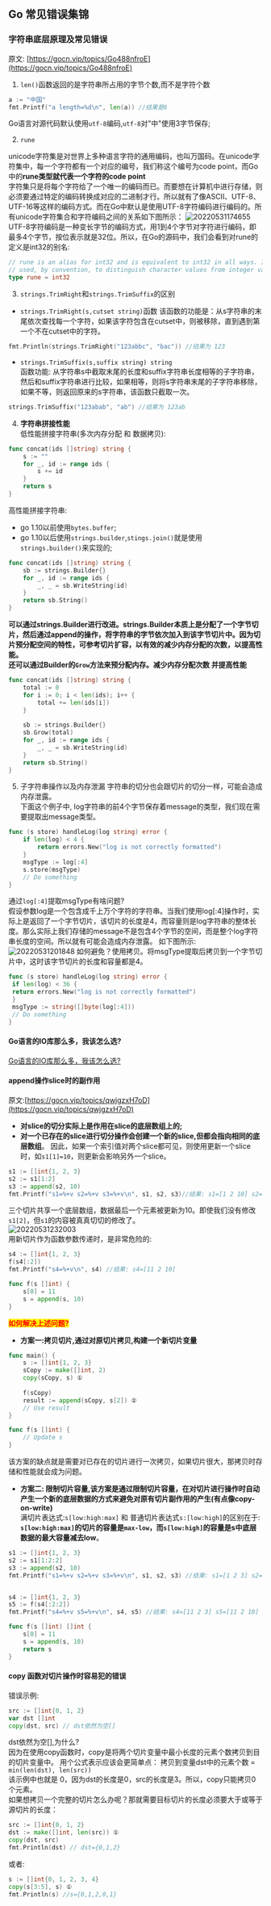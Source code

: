 ## Go 常见错误集锦
### 字符串底层原理及常见错误
原文: [https://gocn.vip/topics/Go488nfroE](https://gocn.vip/topics/Go488nfroE)  

1. `len()`函数返回的是字符串所占用的字节个数,而不是字符个数  
```go
a := "中国"
fmt.Printf("a length=%d\n", len(a)) //结果是6
```
Go语言对源代码默认使用`utf-8`编码,`utf-8`对"中"使用3字节保存;

2. `rune`

unicode字符集是对世界上多种语言字符的通用编码，也叫万国码。在unicode字符集中，每一个字符都有一个对应的编号，我们称这个编号为code point，而Go中的**rune类型就代表一个字符的code point**  
字符集只是将每个字符给了一个唯一的编码而已。而要想在计算机中进行存储，则必须要通过特定的编码转换成对应的二进制才行。所以就有了像ASCII、UTF-8、UTF-16等这样的编码方式。而在Go中默认是使用UTF-8字符编码进行编码的。所有unicode字符集合和字符编码之间的关系如下图所示：
![20220531174655](https://my-typora-pictures-1252258460.cos.ap-guangzhou.myqcloud.com/img/20220531174655.png)
UTF-8字符编码是一种变长字节的编码方式，用1到4个字节对字符进行编码，即最多4个字节，按位表示就是32位。所以，在Go的源码中，我们会看到对rune的定义是int32的别名:
```go
// rune is an alias for int32 and is equivalent to int32 in all ways. It is
// used, by convention, to distinguish character values from integer values.
type rune = int32
```
3. `strings.TrimRight`和`strings.TrimSuffix`的区别  
- `strings.TrimRight(s,cutset string)`函数 
该函数的功能是：从s字符串的末尾依次查找每一个字符，如果该字符包含在cutset中，则被移除，直到遇到第一个不在cutset中的字符。  
```go
fmt.Println(strings.TrimRight("123abbc", "bac")) //结果为 123
```
- `strings.TrimSuffix(s,suffix string) string`  
函数功能: 从字符串s中截取末尾的长度和suffix字符串长度相等的子字符串，然后和suffix字符串进行比较，如果相等，则将s字符串末尾的子字符串移除，如果不等，则返回原来的s字符串，该函数只截取一次。  
```go
strings.TrimSuffix("123abab", "ab") //结果为 123ab
```
4. **字符串拼接性能**  
低性能拼接字符串(多次内存分配 和 数据拷贝):
```go
func concat(ids []string) string {
	s := ""
	for _, id := range ids {
		s += id
	}
	return s
}
```
高性能拼接字符串:  
- go 1.10以前使用`bytes.buffer`;
- go 1.10以后使用`strings.builder`,`stings.join()`就是使用`strings.builder()`来实现的;
```go
func concat(ids []string) string {
	sb := strings.Builder{} 
	for _, id := range ids {
		_, _ = sb.WriteString(id) 
	}
	return sb.String() 
}
```
**可以通过strings.Builder进行改进。strings.Builder本质上是分配了一个字节切片，然后通过append的操作，将字符串的字节依次加入到该字节切片中。因为切片预分配空间的特性，可参考切片扩容，以有效的减少内存分配的次数，以提高性能。**  
**还可以通过Builder的`Grow`方法来预分配内存。减少内存分配次数 并提高性能**  
```go
func concat(ids []string) string {
	total := 0
	for i := 0; i < len(ids); i++ { 
		total += len(ids[i])
	}
	
	sb := strings.Builder{}
	sb.Grow(total) 
	for _, id := range ids {
		_, _ = sb.WriteString(id)
	}
	return sb.String()
}
```
5. 子字符串操作以及内存泄漏
字符串的切分也会跟切片的切分一样，可能会造成内存泄露。  
下面这个例子中, log字符串的前4个字节保存着message的类型，我们现在需要提取出message类型。  
```go
func (s store) handleLog(log string) error {
	if len(log) < 4 {
		return errors.New("log is not correctly formatted")
	}
	msgType := log[:4]
	s.store(msgType)
	// Do something
}
```
通过`log[:4]`提取msgType有啥问题?  
假设参数log是一个包含成千上万个字符的字符串。当我们使用log[:4]操作时，实际上是返回了一个字节切片，该切片的长度是4，而容量则是log字符串的整体长度。那么实际上我们存储的message不是包含4个字节的空间，而是整个log字符串长度的空间。所以就有可能会造成内存泄露。 如下图所示:  
![20220531201848](https://my-typora-pictures-1252258460.cos.ap-guangzhou.myqcloud.com/img/20220531201848.png)
如何避免？使用拷贝。将msgType提取后拷贝到一个字节切片中，这时该字节切片的长度和容量都是4。
```go
func (s store) handleLog(log string) error {
 if len(log) < 36 {
 return errors.New("log is not correctly formatted")
 }
 msgType := string([]byte(log[:4])) 
 // Do something
}
```
#### Go语言的IO库那么多，我该怎么选?
[Go语言的IO库那么多，我该怎么选?](https://mp.weixin.qq.com/s/yxk7avyv7gY1XjuEI_0Lvw?version=4.0.6.99101&platform=mac) 

#### append操作slice时的副作用
原文:[https://gocn.vip/topics/qwjgzxH7oD](https://gocn.vip/topics/qwjgzxH7oD)  
- **对slice的切分实际上是作用在slice的底层数组上的;**  
- **对一个已存在的slice进行切分操作会创建一个新的slice,但都会指向相同的底层数组**。 因此，如果一个索引值对两个slice都可见，则使用更新一个slice时，如`s1[1]=10`，则更新会影响另外一个slice。
```go
s1 := []int{1, 2, 3}
s2 := s1[1:2]
s3 := append(s2, 10)
fmt.Printf("s1=%+v s2=%+v s3=%+v\n", s1, s2, s3)//结果: s1=[1 2 10] s2=[2] s3=[2 10]
``` 
三个切片共享一个底层数组，数据最后一个元素被更新为10。即使我们没有修改`s1[2]`，但`s1`的内容被真真切切的修改了。  
![20220531232003](https://my-typora-pictures-1252258460.cos.ap-guangzhou.myqcloud.com/img/20220531232003.png)  
用新切片作为函数参数传递时，是非常危险的:  
```go
s4 := []int{1, 2, 3}
f(s4[:2])
fmt.Printf("s4=%+v\n", s4) //结果: s4=[11 2 10]

func f(s []int) {
	s[0] = 11
	s = append(s, 10)
}
```

<mark><font color="red">**如何解决上述问题?**</font></mark>  
- **方案一:拷贝切片,通过对原切片拷贝,构建一个新切片变量**  
```go
func main() {
	s := []int{1, 2, 3}
	sCopy := make([]int, 2)
	copy(sCopy, s) ①
	
	f(sCopy)
	result := append(sCopy, s[2]) ②
	// Use result
}

func f(s []int) {
	// Update s
}
```
该方案的缺点就是需要对已存在的切片进行一次拷贝，如果切片很大，那拷贝时存储和性能就会成为问题。  
- **方案二: 限制切片容量,该方案是通过限制切片容量，在对切片进行操作时自动产生一个新的底层数据的方式来避免对原有切片副作用的产生(有点像copy-on-write)**  
满切片表达式:`s[low:high:max]`  和 普通切片表达式`s:[low:high]`的区别在于:
**`s[low:high:max]`的切片的容量是`max-low`，而`s[low:high]`的容量是s中底层数据的最大容量减去low**。 
```go
s1 := []int{1, 2, 3}
s2 := s1[1:2:2]
s3 := append(s2, 10)
fmt.Printf("s1=%+v s2=%+v s3=%+v\n", s1, s2, s3) //结果: s1=[1 2 3] s2=[2] s3=[2 10]


s4 := []int{1, 2, 3}
s5 := f(s4[:2:2])
fmt.Printf("s4=%+v s5=%+v\n", s4, s5) //结果: s4=[11 2 3] s5=[11 2 10]

func f(s []int) []int {
	s[0] = 11
	s = append(s, 10)
	return s
}
```
#### copy 函数对切片操作时容易犯的错误
错误示例:
```go
src := []int{0, 1, 2}
var dst []int
copy(dst, src) // dst依然为空[]
```
dst依然为空[],为什么?  
因为在使用copy函数时，copy是将两个切片变量中最小长度的元素个数拷贝到目的切片变量中。 用个公式表示应该会更简单点： 
拷贝到变量dst中的元素个数 = `min(len(dst), len(src))`  
该示例中也就是 0，因为dst的长度是0，src的长度是3。所以，copy只能拷贝0个元素。  
如果想拷贝一个完整的切片怎么办呢？那就需要目标切片的长度必须要大于或等于源切片的长度： 
```go
src := []int{0, 1, 2}
dst := make([]int, len(src)) ①
copy(dst, src)
fmt.Println(dst) // dst={0,1,2}
```
或者:
```go
s := []int{0, 1, 2, 3, 4}
copy(s[3:5], s) ①
fmt.Println(s) //s={0,1,2,0,1}
```